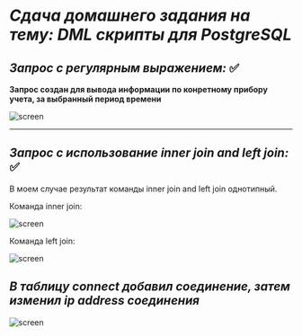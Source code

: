  # ***Сдача домашнего задания на тему: DML скрипты для PostgreSQL*** 

 *Запрос с регулярным выражением:* :white_check_mark:
 -
 **Запрос создан для вывода информации по конретному прибору учета, за выбранный период времени**

 <image src=/images/DML_script/dml_select.jpg
 alt="screen"
 caption="Заопрос информации">

 ___
  *Запрос с использование ***inner join*** and left join:* :white_check_mark:
 -
 В моем случае результат команды inner join and left join однотипный.

 Команда inner join:

 <image src=/images/DML_script/inner_join.jpg
 alt="screen"
 caption="inner join">

Команда left join:

 <image src=/images/DML_script/left_join.jpg
 alt="screen"
 caption="left join">

*В таблицу connect добавил соединение, затем изменил ip address соединения*
-
 <image src=/images/DML_script/update.jpg
 alt="screen"
 caption="left join">